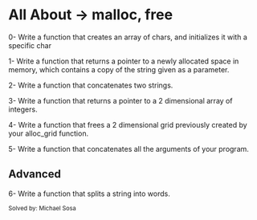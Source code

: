 <h1>All About -> malloc, free</h1>
<p>0- Write a function that creates an array of chars, and initializes it with a specific char</p>
<p>1- Write a function that returns a pointer to a newly allocated space in memory, which contains a copy of the string given as a parameter.</p>
<p>2- Write a function that concatenates two strings.</p>
<p>3- Write a function that returns a pointer to a 2 dimensional array of integers.</p>
<p>4- Write a function that frees a 2 dimensional grid previously created by your alloc_grid function.</p>
<p>5- Write a function that concatenates all the arguments of your program.</p>
<h2>Advanced</h2>
<p>6- Write a function that splits a string into words.</p>
<small>Solved by: Michael Sosa</small>
